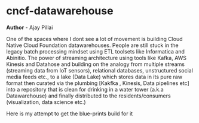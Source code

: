 # cncf-datawarehouse

**Author** - Ajay Pillai 

One of the spaces where I dont see a lot of movement is building Cloud Native Cloud Foundation datawarehouses. People are still stuck in the legacy batch processing mindset using ETL toolsets like Informatica and Abinitio.
The power of streaming architecture using tools like Kafka, AWS Kinesis and Datahose and building on the analogy from multiple streams (streaming data from IoT sensors), relational databases, unstructured social media feeds etc.,
to a lake (Data Lake) which stores data in its pure raw format then curated via the plumbing [Kakfka , Kinesis, Data pipelines etc] into a repository that is clean for drinking in a water tower (a.k.a Datawarehouse) and finally 
distributed to the residents/consumers (visualization, data science etc.)

Here is my attempt  to get the blue-prints build for it
